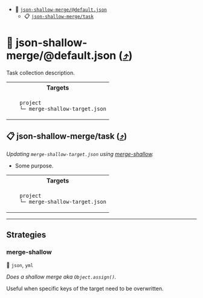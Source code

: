 - <a name="mock-plugin-task-idx-ref-json-shallow-mergedefaultjson">:open_file_folder:</a> <a href="#mock-plugin-task-ref-json-shallow-mergedefaultjson">`json-shallow-merge/@default.json`</a>
  - <a name="mock-plugin-task-idx-ref-json-shallow-mergetask">:clipboard:</a> <a href="#mock-plugin-task-ref-json-shallow-mergetask">`json-shallow-merge/task`</a>

# :open_file_folder: <a name="mock-plugin-task-ref-json-shallow-mergedefaultjson">json-shallow-merge/@default.json</a> (<a href="#mock-plugin-task-idx-ref-json-shallow-mergedefaultjson">:arrow_heading_up:</a>)

Task collection description.

<table>
  <tbody>
    <tr>
      <th>Targets</th>
    </tr>
    <tr>
      <td align="left" valign="top">
        <ul>
<code>project</code><br/>
<code>└─ merge-shallow-target.json</code><br/>
        </ul>
      </td>
    </tr>
  </tbody>
</table>

## :clipboard: <a name="mock-plugin-task-ref-json-shallow-mergetask">json-shallow-merge/task</a> (<a href="#mock-plugin-task-idx-ref-json-shallow-mergetask">:arrow_heading_up:</a>)

_Updating `merge-shallow-target.json` using <a href="#mock-plugin-strat-ref-merge-shallow">merge-shallow</a>._

- Some purpose.

<table>
  <tbody>
    <tr>
      <th>Targets</th>
    </tr>
    <tr>
      <td align="left" valign="top">
        <ul>
<code>project</code><br/>
<code>└─ merge-shallow-target.json</code><br/>
        </ul>
      </td>
    </tr>
  </tbody>
</table>

------

## Strategies

### <a name="mock-plugin-strat-ref-merge-shallow">merge-shallow</a>  

:small_blue_diamond: `json`, `yml`

*Does a shallow merge aka `Object.assign()`.*

Useful when specific keys of the target need to be overwritten.


